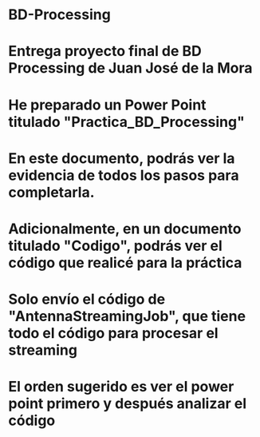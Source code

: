 # BD-Processing
# Entrega proyecto final de BD Processing de Juan José de la Mora
#
# He preparado un Power Point titulado "Practica_BD_Processing"
# En este documento, podrás ver la evidencia de todos los pasos para completarla.
# Adicionalmente, en un documento titulado "Codigo", podrás ver el código que realicé para la práctica
# Solo envío el código de "AntennaStreamingJob", que tiene todo el código para procesar el streaming
#
# El orden sugerido es ver el power point primero y después analizar el código 
#

